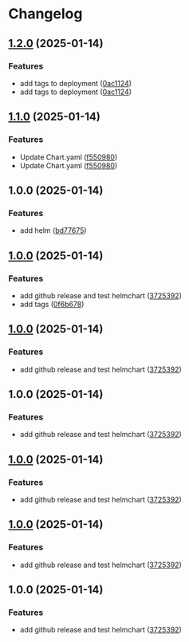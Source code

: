 # Changelog

## [1.2.0](https://github.com/dinhdobathi1992/release-please-monorepo-example/compare/litellm-backend@v1.1.0...litellm-backend@v1.2.0) (2025-01-14)


### Features

* add tags to deployment ([0ac1124](https://github.com/dinhdobathi1992/release-please-monorepo-example/commit/0ac112403f36dd35ba61614b577fe51740d8b0ff))
* add tags to deployment ([0ac1124](https://github.com/dinhdobathi1992/release-please-monorepo-example/commit/0ac112403f36dd35ba61614b577fe51740d8b0ff))

## [1.1.0](https://github.com/dinhdobathi1992/release-please-monorepo-example/compare/litellm-backend@v1.0.0...litellm-backend@v1.1.0) (2025-01-14)


### Features

* Update Chart.yaml ([f550980](https://github.com/dinhdobathi1992/release-please-monorepo-example/commit/f5509809ed1482171dad0b8b081c7a45491a65cb))
* Update Chart.yaml ([f550980](https://github.com/dinhdobathi1992/release-please-monorepo-example/commit/f5509809ed1482171dad0b8b081c7a45491a65cb))

## 1.0.0 (2025-01-14)


### Features

* add helm ([bd77675](https://github.com/dinhdobathi1992/release-please-monorepo-example/commit/bd7767577217fba406004a8f8136164fde80dd6a))

## [1.0.0](https://github.com/aboitiz-data-innovation/helm-chart-repo-release-poc/compare/litellm-v1.0.0...litellm@v1.0.0) (2025-01-14)


### Features

* add github release and test helmchart ([3725392](https://github.com/aboitiz-data-innovation/helm-chart-repo-release-poc/commit/372539284e7fa33f2f4f803b04455a897b8adbad))
* add tags ([0f6b678](https://github.com/aboitiz-data-innovation/helm-chart-repo-release-poc/commit/0f6b678caf1773dd0316dff6b1231e8a2ca21f1a))

## [1.0.0](https://github.com/aboitiz-data-innovation/helm-chart-repo-release-poc/compare/litellm-v1.0.0...litellm@v1.0.0) (2025-01-14)


### Features

* add github release and test helmchart ([3725392](https://github.com/aboitiz-data-innovation/helm-chart-repo-release-poc/commit/372539284e7fa33f2f4f803b04455a897b8adbad))

## 1.0.0 (2025-01-14)


### Features

* add github release and test helmchart ([3725392](https://github.com/aboitiz-data-innovation/helm-chart-repo-release-poc/commit/372539284e7fa33f2f4f803b04455a897b8adbad))

## [1.0.0](https://github.com/aboitiz-data-innovation/helm-chart-repo-release-poc/compare/litellm-v1.0.0...litellm@v1.0.0) (2025-01-14)


### Features

* add github release and test helmchart ([3725392](https://github.com/aboitiz-data-innovation/helm-chart-repo-release-poc/commit/372539284e7fa33f2f4f803b04455a897b8adbad))

## [1.0.0](https://github.com/aboitiz-data-innovation/helm-chart-repo-release-poc/compare/litellm-v1.0.0...litellm@v1.0.0) (2025-01-14)


### Features

* add github release and test helmchart ([3725392](https://github.com/aboitiz-data-innovation/helm-chart-repo-release-poc/commit/372539284e7fa33f2f4f803b04455a897b8adbad))

## 1.0.0 (2025-01-14)


### Features

* add github release and test helmchart ([3725392](https://github.com/aboitiz-data-innovation/helm-chart-repo-release-poc/commit/372539284e7fa33f2f4f803b04455a897b8adbad))
